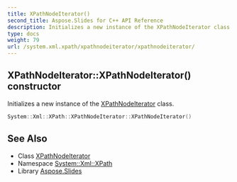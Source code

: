 ```yaml
---
title: XPathNodeIterator()
second_title: Aspose.Slides for C++ API Reference
description: Initializes a new instance of the XPathNodeIterator class.
type: docs
weight: 79
url: /system.xml.xpath/xpathnodeiterator/xpathnodeiterator/
---
```

## XPathNodeIterator::XPathNodeIterator() constructor


Initializes a new instance of the [XPathNodeIterator](../) class.

```cpp
System::Xml::XPath::XPathNodeIterator::XPathNodeIterator()
```

## See Also

* Class [XPathNodeIterator](../)
* Namespace [System::Xml::XPath](../../)
* Library [Aspose.Slides](../../../)